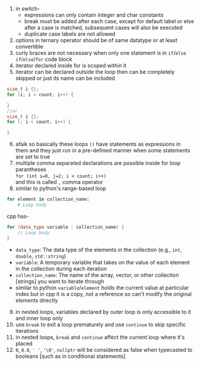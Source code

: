 1. in switch-
    - expressions can only contain integer and char constants
    - break must be added after each case, except for default label or else after a case is matched, subsequent cases will also be executed
    - duplicate case labels are not allowed
2. options in ternary operator should be of same datatype or at least convertible 
3. curly braces are not necessary when only one statement is in `if`/`else if`/`else`/`for` code block
4. iterator declared inside for is scoped within it
5. iterator can be declared outside the loop then can be completely skipped or just its name can be included
```cpp
size_t i {};
for (i; i < count; i++) {

}
//or
size_t i {};
for (; i < count; i++) {

}
```
6. afaik so basically these loops `()` have statements as expressions in them and they just run in a pre-defined manner when some statements are set to true
7. multiple comma separated declarations are possible inside for loop parantheses\
`for (int i=0, j=2; i < count; i++)`\
and this is called `,` comma operator
8. similar to python's range-based loop
```python
for element in collection_name:
    # Loop body
```
cpp has-
```cpp
for (data_type variable : collection_name) {
    // Loop body
}
```
- `data_type`: The data type of the elements in the collection (e.g., `int`, `double`, `std::string`)
- `variable`: A temporary variable that takes on the value of each element in the collection during each iteration
- `collection_name`: The name of the array, vector, or other collection [strings] you want to iterate through
- similar to python `variable`/`element` holds the current value at particular index but in cpp it is a copy, not a reference so can't modify the original elements directly
9. in nested loops, variables declared by outer loop is only accessible to it and inner loop only
10. use `break` to exit a loop prematurely and use `continue` to skip specific iterations
11. in nested loops, `break` and `continue` affect the current loop where it's placed
12. `0`, `0.0`, `' '`, `'\0'`, `nullptr` will be considered as false when typecasted to booleans [such as in conditional statements]